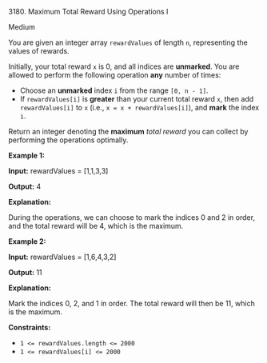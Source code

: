 3180\. Maximum Total Reward Using Operations I

Medium

You are given an integer array `rewardValues` of length `n`, representing the values of rewards.

Initially, your total reward `x` is 0, and all indices are **unmarked**. You are allowed to perform the following operation **any** number of times:

*   Choose an **unmarked** index `i` from the range `[0, n - 1]`.
*   If `rewardValues[i]` is **greater** than your current total reward `x`, then add `rewardValues[i]` to `x` (i.e., `x = x + rewardValues[i]`), and **mark** the index `i`.

Return an integer denoting the **maximum** _total reward_ you can collect by performing the operations optimally.

**Example 1:**

**Input:** rewardValues = [1,1,3,3]

**Output:** 4

**Explanation:**

During the operations, we can choose to mark the indices 0 and 2 in order, and the total reward will be 4, which is the maximum.

**Example 2:**

**Input:** rewardValues = [1,6,4,3,2]

**Output:** 11

**Explanation:**

Mark the indices 0, 2, and 1 in order. The total reward will then be 11, which is the maximum.

**Constraints:**

*   `1 <= rewardValues.length <= 2000`
*   `1 <= rewardValues[i] <= 2000`